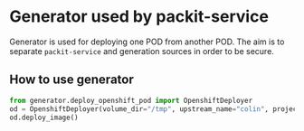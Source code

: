 # Generator used by packit-service

Generator is used for deploying one POD from another POD.
The aim is to separate `packit-service` and generation sources in order
to be secure.

## How to use generator

```python
from generator.deploy_openshift_pod import OpenshiftDeployer
od = OpenshiftDeployer(volume_dir="/tmp", upstream_name="colin", project_name="packit")
od.deploy_image()

```